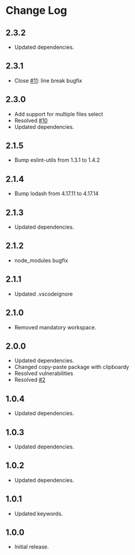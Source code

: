# Change Log

## 2.3.2

* Updated dependencies.

## 2.3.1

* Close [#11](https://github.com/Jack89ita/vscode-copy-filename/issues/11): line break bugfix

## 2.3.0

* Add support for multiple files select
* Resolved [#10](https://github.com/Jack89ita/vscode-copy-filename/issues/10)
* Updated dependencies.

## 2.1.5

* Bump eslint-utils from 1.3.1 to 1.4.2

## 2.1.4

* Bump lodash from 4.17.11 to 4.17.14

## 2.1.3

* Updated dependencies.

## 2.1.2

* node_modules bugfix

## 2.1.1

* Updated .vscodeignore

## 2.1.0

* Removed mandatory workspace.

## 2.0.0

* Updated dependencies.
* Changed copy-paste package with clipboardy
* Resolved vulnerabilities
* Resolved [#2](https://github.com/Jack89ita/vscode-copy-filename/issues/2)

## 1.0.4

* Updated dependencies.

## 1.0.3

* Updated dependencies.

## 1.0.2

* Updated dependencies.

## 1.0.1

* Updated keywords.

## 1.0.0

* Initial release.
